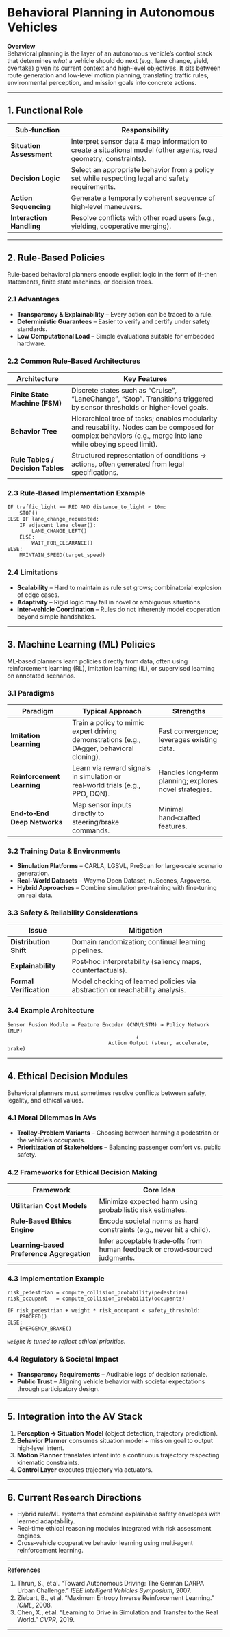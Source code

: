 # Behavioral Planning in Autonomous Vehicles  

**Overview**  
Behavioral planning is the layer of an autonomous vehicle’s control stack that determines *what* a vehicle should do next (e.g., lane change, yield, overtake) given its current context and high‑level objectives. It sits between route generation and low‑level motion planning, translating traffic rules, environmental perception, and mission goals into concrete actions.  

---

## 1. Functional Role  
| Sub‑function | Responsibility |
|--------------|----------------|
| **Situation Assessment** | Interpret sensor data & map information to create a situational model (other agents, road geometry, constraints). |
| **Decision Logic** | Select an appropriate behavior from a policy set while respecting legal and safety requirements. |
| **Action Sequencing** | Generate a temporally coherent sequence of high‑level maneuvers. |
| **Interaction Handling** | Resolve conflicts with other road users (e.g., yielding, cooperative merging). |

---

## 2. Rule‑Based Policies  

Rule‑based behavioral planners encode explicit logic in the form of if–then statements, finite state machines, or decision trees.

### 2.1 Advantages  
* **Transparency & Explainability** – Every action can be traced to a rule.  
* **Deterministic Guarantees** – Easier to verify and certify under safety standards.  
* **Low Computational Load** – Simple evaluations suitable for embedded hardware.  

### 2.2 Common Rule‑Based Architectures  

| Architecture | Key Features |
|--------------|--------------|
| **Finite State Machine (FSM)** | Discrete states such as “Cruise”, “LaneChange”, “Stop”. Transitions triggered by sensor thresholds or higher‑level goals. |
| **Behavior Tree** | Hierarchical tree of tasks; enables modularity and reusability. Nodes can be composed for complex behaviors (e.g., merge into lane while obeying speed limit). |
| **Rule Tables / Decision Tables** | Structured representation of conditions → actions, often generated from legal specifications. |

### 2.3 Rule‑Based Implementation Example  

```pseudo
IF traffic_light == RED AND distance_to_light < 10m:
    STOP()
ELSE IF lane_change_requested:
    IF adjacent_lane_clear():
        LANE_CHANGE_LEFT()
    ELSE:
        WAIT_FOR_CLEARANCE()
ELSE:
    MAINTAIN_SPEED(target_speed)
```

### 2.4 Limitations  
* **Scalability** – Hard to maintain as rule set grows; combinatorial explosion of edge cases.  
* **Adaptivity** – Rigid logic may fail in novel or ambiguous situations.  
* **Inter‑vehicle Coordination** – Rules do not inherently model cooperation beyond simple handshakes.

---

## 3. Machine Learning (ML) Policies  

ML‑based planners learn policies directly from data, often using reinforcement learning (RL), imitation learning (IL), or supervised learning on annotated scenarios.

### 3.1 Paradigms  

| Paradigm | Typical Approach | Strengths |
|----------|------------------|-----------|
| **Imitation Learning** | Train a policy to mimic expert driving demonstrations (e.g., DAgger, behavioral cloning). | Fast convergence; leverages existing data. |
| **Reinforcement Learning** | Learn via reward signals in simulation or real‑world trials (e.g., PPO, DQN). | Handles long‑term planning; explores novel strategies. |
| **End‑to‑End Deep Networks** | Map sensor inputs directly to steering/brake commands. | Minimal hand‑crafted features. |

### 3.2 Training Data & Environments  

* **Simulation Platforms** – CARLA, LGSVL, PreScan for large‑scale scenario generation.  
* **Real‑World Datasets** – Waymo Open Dataset, nuScenes, Argoverse.  
* **Hybrid Approaches** – Combine simulation pre‑training with fine‑tuning on real data.

### 3.3 Safety & Reliability Considerations  

| Issue | Mitigation |
|-------|------------|
| **Distribution Shift** | Domain randomization; continual learning pipelines. |
| **Explainability** | Post‑hoc interpretability (saliency maps, counterfactuals). |
| **Formal Verification** | Model checking of learned policies via abstraction or reachability analysis. |

### 3.4 Example Architecture  

```
Sensor Fusion Module → Feature Encoder (CNN/LSTM) → Policy Network (MLP)
                                          ↓
                                 Action Output (steer, accelerate, brake)
```

---

## 4. Ethical Decision Modules  

Behavioral planners must sometimes resolve conflicts between safety, legality, and ethical values.

### 4.1 Moral Dilemmas in AVs  
* **Trolley‑Problem Variants** – Choosing between harming a pedestrian or the vehicle’s occupants.  
* **Prioritization of Stakeholders** – Balancing passenger comfort vs. public safety.  

### 4.2 Frameworks for Ethical Decision Making  

| Framework | Core Idea |
|-----------|-----------|
| **Utilitarian Cost Models** | Minimize expected harm using probabilistic risk estimates. |
| **Rule‑Based Ethics Engine** | Encode societal norms as hard constraints (e.g., never hit a child). |
| **Learning‑based Preference Aggregation** | Infer acceptable trade‑offs from human feedback or crowd‑sourced judgments. |

### 4.3 Implementation Example  

```pseudo
risk_pedestrian = compute_collision_probability(pedestrian)
risk_occupant   = compute_collision_probability(occupants)

IF risk_pedestrian + weight * risk_occupant < safety_threshold:
    PROCEED()
ELSE:
    EMERGENCY_BRAKE()
```

*`weight` is tuned to reflect ethical priorities.*

### 4.4 Regulatory & Societal Impact  

* **Transparency Requirements** – Auditable logs of decision rationale.  
* **Public Trust** – Aligning vehicle behavior with societal expectations through participatory design.

---

## 5. Integration into the AV Stack  

1. **Perception → Situation Model** (object detection, trajectory prediction).  
2. **Behavior Planner** consumes situation model + mission goal to output high‑level intent.  
3. **Motion Planner** translates intent into a continuous trajectory respecting kinematic constraints.  
4. **Control Layer** executes trajectory via actuators.

---

## 6. Current Research Directions  

* Hybrid rule/ML systems that combine explainable safety envelopes with learned adaptability.  
* Real‑time ethical reasoning modules integrated with risk assessment engines.  
* Cross‑vehicle cooperative behavior learning using multi‑agent reinforcement learning.  

---  

**References**  

1. Thrun, S., et al. “Toward Autonomous Driving: The German DARPA Urban Challenge.” *IEEE Intelligent Vehicles Symposium*, 2007.  
2. Ziebart, B., et al. “Maximum Entropy Inverse Reinforcement Learning.” *ICML*, 2008.  
3. Chen, X., et al. “Learning to Drive in Simulation and Transfer to the Real World.” *CVPR*, 2019.  

---  